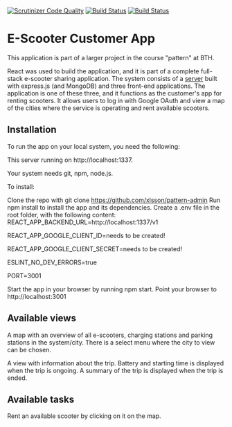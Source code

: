 [![Scrutinizer Code Quality](https://scrutinizer-ci.com/g/richardstg/bike-customer-app/badges/quality-score.png?b=main)](https://scrutinizer-ci.com/g/richardstg/bike-customer-app/?branch=main)
[![Build Status](https://scrutinizer-ci.com/g/richardstg/bike-customer-app/badges/build.png?b=main)](https://scrutinizer-ci.com/g/richardstg/bike-customer-app/build-status/main)
[![Build Status](https://app.travis-ci.com/richardstg/bike-customer-app.svg?branch=main)](https://app.travis-ci.com/richardstg/bike-customer-app)

# E-Scooter Customer App

This application is part of a larger project in the course "pattern" at BTH.

React was used to build the application, and it is part of a complete full-stack e-scooter sharing application. The system consists of a [server](https://github.com/wadholm/pattern-backend) built with express.js (and MongoDB) and three front-end applications. The application is one of these three, and it functions as the customer's app for renting scooters. It allows users to log in with Google OAuth and view a map of the cities where the service is operating and rent available scooters.

## Installation

To run the app on your local system, you need the following:

This server running on http://localhost:1337.

Your system needs git, npm, node.js.

To install:

Clone the repo with git clone https://github.com/xlsson/pattern-admin
Run npm install to install the app and its dependencies.
Create a .env file in the root folder, with the following content:
REACT_APP_BACKEND_URL=http://localhost:1337/v1

REACT_APP_GOOGLE_CLIENT_ID=needs to be created!

REACT_APP_GOOGLE_CLIENT_SECRET=needs to be created!

ESLINT_NO_DEV_ERRORS=true

PORT=3001

Start the app in your browser by running npm start.
Point your browser to http://localhost:3001

## Available views

A map with an overview of all e-scooters, charging stations and parking stations in the system/city. There is a select menu where the city to view can be chosen.

A view with information about the trip. Battery and starting time is displayed when the trip is ongoing. A summary of the trip is displayed when the trip is ended.

## Available tasks

Rent an available scooter by clicking on it on the map.

